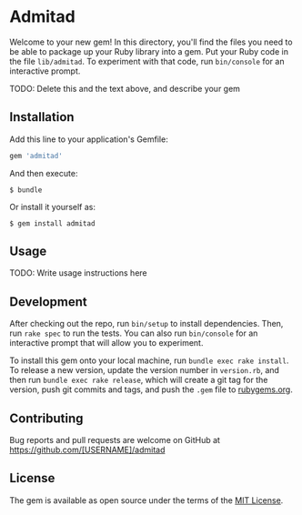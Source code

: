 # Admitad

Welcome to your new gem! In this directory, you'll find the files you need to be able to package up your Ruby library into a gem. Put your Ruby code in the file `lib/admitad`. To experiment with that code, run `bin/console` for an interactive prompt.

TODO: Delete this and the text above, and describe your gem

## Installation

Add this line to your application's Gemfile:

```ruby
gem 'admitad'
```

And then execute:

    $ bundle

Or install it yourself as:

    $ gem install admitad

## Usage

TODO: Write usage instructions here

## Development

After checking out the repo, run `bin/setup` to install dependencies. Then, run `rake spec` to run the tests. You can also run `bin/console` for an interactive prompt that will allow you to experiment.

To install this gem onto your local machine, run `bundle exec rake install`. To release a new version, update the version number in `version.rb`, and then run `bundle exec rake release`, which will create a git tag for the version, push git commits and tags, and push the `.gem` file to [rubygems.org](https://rubygems.org).

## Contributing

Bug reports and pull requests are welcome on GitHub at https://github.com/[USERNAME]/admitad

## License

The gem is available as open source under the terms of the [MIT License](https://opensource.org/licenses/MIT).
